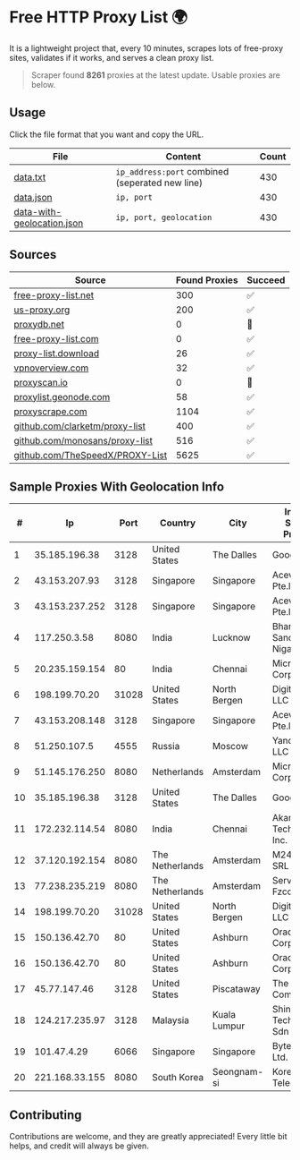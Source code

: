 
# Free HTTP Proxy List 🌍

It is a lightweight project that, every 10 minutes, scrapes lots of free-proxy sites, validates if it works, and serves a clean proxy list.


> Scraper found **8261** proxies at the latest update. Usable proxies are below.

## Usage

Click the file format that you want and copy the URL.


|File|Content|Count|
|----|-------|-----|
|[data.txt](https://raw.githubusercontent.com/themiralay/Proxy-List-World/master/data.txt)|`ip_address:port` combined (seperated new line)|430|
|[data.json](https://raw.githubusercontent.com/themiralay/Proxy-List-World/master/data.json)|`ip, port`|430|
|[data-with-geolocation.json](https://raw.githubusercontent.com/themiralay/Proxy-List-World/master/data-with-geolocation.json)|`ip, port, geolocation`|430|

## Sources

|Source|Found Proxies|Succeed|
|------|-------------|-------|
|[free-proxy-list.net](https://free-proxy-list.net)|300|✅|
|[us-proxy.org](https://www.us-proxy.org)|200|✅|
|[proxydb.net](http://proxydb.net)|0|🚫|
|[free-proxy-list.com](https://free-proxy-list.com/?page=&port=&type%5B%5D=http&type%5B%5D=https&up_time=0&search=Search)|0|✅|
|[proxy-list.download](https://www.proxy-list.download/HTTP)|26|✅|
|[vpnoverview.com](https://vpnoverview.com/privacy/anonymous-browsing/free-proxy-servers)|32|✅|
|[proxyscan.io](https://www.proxyscan.io)|0|🚫|
|[proxylist.geonode.com](https://proxylist.geonode.com/api/proxy-list?limit=300&page=1&sort_by=lastChecked&sort_type=desc&protocols=http,https)|58|✅|
|[proxyscrape.com](https://api.proxyscrape.com/v2/?request=displayproxies&protocol=http&timeout=10000&country=all&ssl=all&anonymity=all)|1104|✅|
|[github.com/clarketm/proxy-list](https://raw.githubusercontent.com/clarketm/proxy-list/master/proxy-list-raw.txt)|400|✅|
|[github.com/monosans/proxy-list](https://raw.githubusercontent.com/monosans/proxy-list/main/proxies/http.txt)|516|✅|
|[github.com/TheSpeedX/PROXY-List](https://raw.githubusercontent.com/TheSpeedX/PROXY-List/master/http.txt)|5625|✅|


## Sample Proxies With Geolocation Info

|#|Ip|Port|Country|City|Internet Service Provider|
|-|--|----|-------|----|-------------------------|
|1|35.185.196.38|3128|United States|The Dalles|Google LLC|
|2|43.153.207.93|3128|Singapore|Singapore|Aceville Pte.ltd|
|3|43.153.237.252|3128|Singapore|Singapore|Aceville Pte.ltd|
|4|117.250.3.58|8080|India|Lucknow|Bharat Sanchar Nigam Ltd|
|5|20.235.159.154|80|India|Chennai|Microsoft Corporation|
|6|198.199.70.20|31028|United States|North Bergen|DigitalOcean, LLC|
|7|43.153.208.148|3128|Singapore|Singapore|Aceville Pte.ltd|
|8|51.250.107.5|4555|Russia|Moscow|Yandex.Cloud LLC|
|9|51.145.176.250|8080|Netherlands|Amsterdam|Microsoft Corporation|
|10|35.185.196.38|3128|United States|The Dalles|Google LLC|
|11|172.232.114.54|8080|India|Chennai|Akamai Technologies, Inc.|
|12|37.120.192.154|8080|The Netherlands|Amsterdam|M247 Europe SRL|
|13|77.238.235.219|8080|The Netherlands|Amsterdam|Servers Tech Fzco|
|14|198.199.70.20|31028|United States|North Bergen|DigitalOcean, LLC|
|15|150.136.42.70|80|United States|Ashburn|Oracle Corporation|
|16|150.136.42.70|80|United States|Ashburn|Oracle Corporation|
|17|45.77.147.46|3128|United States|Piscataway|The Constant Company|
|18|124.217.235.97|3128|Malaysia|Kuala Lumpur|Shinjiru Technology Sdn Bhd|
|19|101.47.4.29|6066|Singapore|Singapore|Byteplus Pte. Ltd.|
|20|221.168.33.155|8080|South Korea|Seongnam-si|Korea Telecom|



## Contributing

Contributions are welcome, and they are greatly appreciated! Every
little bit helps, and credit will always be given.

